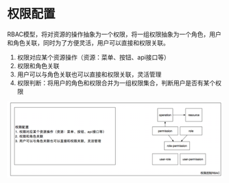 # 权限配置
RBAC模型，将对资源的操作抽象为一个权限，将一组权限抽象为一个角色，用户和角色关联，同时为了方便灵活，用户可以直接和权限关联。
1. 权限对应某个资源操作（资源：菜单、按钮、api接口等）
2. 权限和角色关联
3. 用户可以与角色关联也可以直接和权限关联，灵活管理
4. 权限判断：将用户的角色和权限合并为一组权限集合，判断用户是否有某个权限


![RBAC图片](RBAC.png)